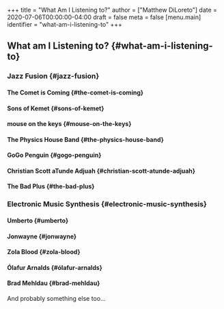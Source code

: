 +++
title = "What Am I Listening to?"
author = ["Matthew DiLoreto"]
date = 2020-07-06T00:00:00-04:00
draft = false
meta = false
[menu.main]
  identifier = "what-am-i-listening-to"
+++

## What am I Listening to? {#what-am-i-listening-to}


### Jazz Fusion {#jazz-fusion}


#### The Comet is Coming {#the-comet-is-coming}


#### Sons of Kemet {#sons-of-kemet}


#### mouse on the keys {#mouse-on-the-keys}


#### The Physics House Band {#the-physics-house-band}


#### GoGo Penguin {#gogo-penguin}


#### Christian Scott aTunde Adjuah {#christian-scott-atunde-adjuah}


#### The Bad Plus {#the-bad-plus}


### Electronic Music Synthesis {#electronic-music-synthesis}


#### Umberto {#umberto}


#### Jonwayne {#jonwayne}


#### Zola Blood {#zola-blood}


#### Ólafur Arnalds {#ólafur-arnalds}


#### Brad Mehldau {#brad-mehldau}

And probably something else too...
